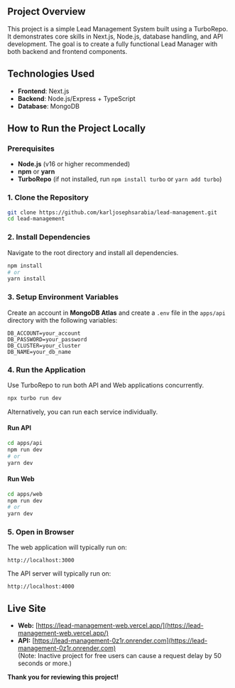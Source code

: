## Project Overview
This project is a simple Lead Management System built using a TurboRepo. It demonstrates core skills in Next.js, Node.js, database handling, and API development. The goal is to create a fully functional Lead Manager with both backend and frontend components.

## Technologies Used
- **Frontend**: Next.js
- **Backend**: Node.js/Express + TypeScript
- **Database**: MongoDB

## How to Run the Project Locally

### Prerequisites
- **Node.js** (v16 or higher recommended)
- **npm** or **yarn**
- **TurboRepo** (if not installed, run `npm install turbo` or `yarn add turbo`)

### 1. Clone the Repository
```bash
git clone https://github.com/karljosephsarabia/lead-management.git
cd lead-management
```

### 2. Install Dependencies
Navigate to the root directory and install all dependencies.

```bash
npm install
# or
yarn install
```

### 3. Setup Environment Variables
Create an account in **MongoDB Atlas** and create a `.env` file in the `apps/api` directory with the following variables:

```env
DB_ACCOUNT=your_account
DB_PASSWORD=your_password
DB_CLUSTER=your_cluster
DB_NAME=your_db_name
```

### 4. Run the Application
Use TurboRepo to run both API and Web applications concurrently.

```bash
npx turbo run dev
```

Alternatively, you can run each service individually.

#### Run API
```bash
cd apps/api
npm run dev
# or
yarn dev
```

#### Run Web
```bash
cd apps/web
npm run dev
# or
yarn dev
```

### 5. Open in Browser
The web application will typically run on:

```
http://localhost:3000
```

The API server will typically run on:

```
http://localhost:4000
```

## Live Site
- **Web:** [https://lead-management-web.vercel.app/](https://lead-management-web.vercel.app/)
- **API:** [https://lead-management-0z1r.onrender.com](https://lead-management-0z1r.onrender.com)  
(Note: Inactive project for free users can cause a request delay by 50 seconds or more.)


**Thank you for reviewing this project!**